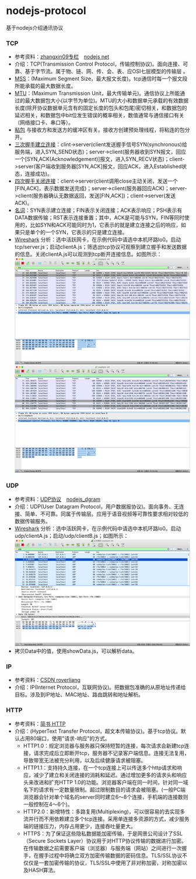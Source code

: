 # nodejs-protocol
基于nodejs介绍通讯协议
### TCP
* 参考资料：[zhangxin09专栏](http://blog.csdn.net/zhangxin09/article/details/12844975)&emsp;[nodejs net](http://nodejs.cn/api/net.html)
* 介绍：TCP(Transmission Control Protocol，传输控制协议)。面向连接、可靠、基于字节流。属于物、链、网、传、会、表、应OSI七层模型的传输层 。
* [MSS](https://baike.baidu.com/item/MSS/3567770)：(Maximum Segment Size，最大报文长度)。tcp通信时每一个报文段所能承载的最大数据长度。
* [MTU](https://baike.baidu.com/item/MTU)：(Maximum Transmission Unit，最大传输单元)。通信协议上所能通过的最大数据包大小(以字节为单位)。MTU的大小和数据单元承载的有效数据长度(除开协议数据单元含有的固定长度的包头和包尾)密切相关，和数据包的延迟相关，和数据包中bit位发生错误的概率相关，数值通常与通信接口有关（网络接口卡、串口等）。
* [粘包](https://www.cnblogs.com/kex1n/p/6502002.html) 与接收方和发送方的缓冲区有关。接收方创建预处理线程，将粘连的包分开。
* [三次握手建立连接](https://baike.baidu.com/item/TCP/33012?fr=aladdin#1_4)：clint->server(client发送握手信号SYN(synchronous)给服务端，进入SYN_SEND状态)；server->client(服务器收到SYN报文，回应一个\[SYN,ACK(Acknowledgement)]报文，进入SYN_RECV状态)；client->server(客户端收到服务器\[SYN,ACK]报文，回应ACK，进入Established状态，连接成功)。
* [四次握手关闭连接](https://baike.baidu.com/item/TCP/33012?fr=aladdin#1_4)：client->server(client调用close主动关闭，发送一个\[FIN,ACK]，表示数据发送完成)；server->client(服务器回应ACK)；server->client(服务器确认无数据返回，发送\[FIN,ACK])；client->server(发送ACK)。
* [名词](https://www.cnblogs.com/azraelly/archive/2012/12/25/2832393.html)：SYN表示建立连接；FIN表示关闭连接；ACK表示响应；PSH表示有 DATA数据传输；RST表示连接重置；其中，ACK是可能与SYN，FIN等同时使用的，比如SYN和ACK可能同时为1，它表示的就是建立连接之后的响应，如果只是单个的一个SYN，它表示的只是建立连接。
* [Wireshark](https://www.wireshark.org/download.html) 分析：选中活跃网卡，在示例代码中请选中本机环路lo0。启动tcp/server.js；启动clientA.js；筛选出tcp协议可观察到建立握手和发送数据的信息。关闭clientA.js可以观测到tcp断开连接信息。如图所示：
  ![](img/open_tcp.png) ![](img/close_tcp.png)
### UDP
* 参考资料：[UDP协议](https://baike.baidu.com/item/UDP/571511?fr=aladdin&fromid=421768&fromtitle=UDP%E5%8D%8F%E8%AE%AE)&emsp;[nodejs_dgram](http://nodejs.cn/api/dgram.html)
* 介绍：UDP(User Datagram Protocol，用户数据报协议)。面向事务、无连接、简单、不可靠。同属于传输层。应用于语音视频等可靠性要求相对较低的数据传输服务。
* [Wireshark](https://www.wireshark.org/download.html) 分析：选中活跃网卡，在示例代码中请选中本机环路lo0。启动udp/clientA.js；启动/udp/clientB.js；如图所示：
  ![](img/udp.png)
* 拷贝Data中的值，使用showData.js，可以解析data。
### IP
* 参考资料：[CSDN roverliang](https://www.cnblogs.com/roverliang/p/5176456.html)
* 介绍：IP(Internet Protocol，互联网协议)。把数据包准确的从原地址传递给目标。涉及到IP地址、MAC地址、路由跳转和地址解析。
### HTTP
* 参考资料：[简书 HTTP](http://www.jianshu.com/p/52d86558ca57)
* 介绍：(HyperText Transfer Protocol，超文本传输协议)。基于tcp协议。默认占用80端口，使用"请求-响应"的方式。
  * HTTP1.0：规定浏览器与服务器只保持短暂的连接，每次请求会新建tcp连接，请求完成后立即断开tcp，服务器不记录客户端信息。连接无法复用，导致带宽无法被充分利用，以及后续健康请求被阻塞。
  * HTTP1.1：支持持久连接，在一个tcp连接上可以传送多个http请求和响应，减少了建立和关闭连接的消耗和延迟。通过增加更多的请求头和响应头来改进和扩充HTTP 1.0的功能。浏览器客户端在同一时间，针对同一域名下的请求有一定数量限制。超过限制数目的请求会被阻塞。(一般PC端浏览器会针对单个域名的server同时建立6～8个连接，手机端的连接数则一般控制在4～6个)。
  * HTTP2.0：新增特性：多路复用(Multiplexing)，可以很容易的去实现多流并行而不用依赖建立多个tcp连接。采用单连接多资源的方式，减少服务端的链接压力，内存占用更少，连接吞吐量更大。
  * HTTPS：为了保证这些隐私数据能加密传输，于是网景公司设计了SSL（Secure Sockets Layer）协议用于对HTTP协议传输的数据进行加密。在传输数据之前需要客户端（浏览器）与服务端（网站）之间进行一次握手，在握手过程中将确立双方加密传输数据的密码信息。TLS/SSL协议不仅仅是一套加密传输的协议，TLS/SSL中使用了非对称加密，对称加密以及HASH算法。
